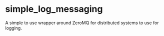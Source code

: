 # simple_log_messaging
A simple to use wrapper around ZeroMQ for distributed systems to use for logging.
